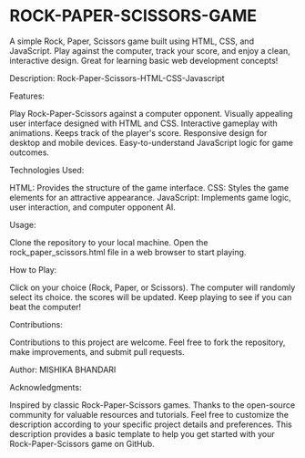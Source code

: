# ROCK-PAPER-SCISSORS-GAME
A simple Rock, Paper, Scissors game built using HTML, CSS, and JavaScript. Play against the computer, track your score, and enjoy a clean, interactive design. Great for learning basic web development concepts!

Description:
Rock-Paper-Scissors-HTML-CSS-Javascript

Features:

Play Rock-Paper-Scissors against a computer opponent. Visually appealing user interface designed with HTML and CSS. Interactive gameplay with animations. Keeps track of the player's score. Responsive design for desktop and mobile devices. Easy-to-understand JavaScript logic for game outcomes.

Technologies Used:

HTML: Provides the structure of the game interface. CSS: Styles the game elements for an attractive appearance. JavaScript: Implements game logic, user interaction, and computer opponent AI.

Usage:

Clone the repository to your local machine. Open the rock_paper_scissors.html file in a web browser to start playing.

How to Play:

Click on your choice (Rock, Paper, or Scissors). The computer will randomly select its choice. the scores will be updated. Keep playing to see if you can beat the computer!

Contributions:

Contributions to this project are welcome. Feel free to fork the repository, make improvements, and submit pull requests.

Author: MISHIKA BHANDARI

Acknowledgments:

Inspired by classic Rock-Paper-Scissors games. Thanks to the open-source community for valuable resources and tutorials. Feel free to customize the description according to your specific project details and preferences. This description provides a basic template to help you get started with your Rock-Paper-Scissors game on GitHub.
